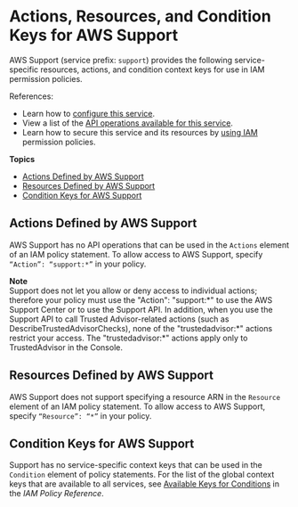 # Actions, Resources, and Condition Keys for AWS Support<a name="list_awssupport"></a>

AWS Support \(service prefix: `support`\) provides the following service\-specific resources, actions, and condition context keys for use in IAM permission policies\.

References:
+ Learn how to [configure this service](https://docs.aws.amazon.com/awssupport/latest/user/getting-started.html)\.
+ View a list of the [API operations available for this service](https://docs.aws.amazon.com/awssupport/latest/APIReference/Welcome.html)\.
+ Learn how to secure this service and its resources by [using IAM](https://docs.aws.amazon.com/awssupport/latest/user/access_permissions.html) permission policies\.

**Topics**
+ [Actions Defined by AWS Support](#awssupport-actions-as-permissions)
+ [Resources Defined by AWS Support](#awssupport-resources-for-iam-policies)
+ [Condition Keys for AWS Support](#awssupport-policy-keys)

## Actions Defined by AWS Support<a name="awssupport-actions-as-permissions"></a>

AWS Support has no API operations that can be used in the `Actions` element of an IAM policy statement\. To allow access to AWS Support, specify `“Action”: “support:*”` in your policy\.

**Note**  
Support does not let you allow or deny access to individual actions; therefore your policy must use the "Action": "support:\*" to use the AWS Support Center or to use the Support API\. In addition, when you use the Support API to call Trusted Advisor\-related actions \(such as DescribeTrustedAdvisorChecks\), none of the "trustedadvisor:\*" actions restrict your access\. The "trustedadvisor:\*" actions apply only to TrustedAdvisor in the Console\.

## Resources Defined by AWS Support<a name="awssupport-resources-for-iam-policies"></a>

AWS Support does not support specifying a resource ARN in the `Resource` element of an IAM policy statement\. To allow access to AWS Support, specify `“Resource”: “*”` in your policy\.

## Condition Keys for AWS Support<a name="awssupport-policy-keys"></a>

Support has no service\-specific context keys that can be used in the `Condition` element of policy statements\. For the list of the global context keys that are available to all services, see [Available Keys for Conditions](reference_policies_condition-keys.html#AvailableKeys) in the *IAM Policy Reference*\.